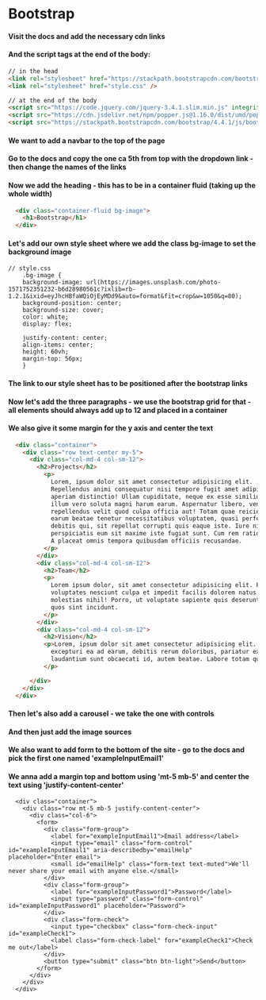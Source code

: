 # Bootstrap

#### Visit the docs and add the necessary cdn links

#### And the script tags at the end of the body:

```html
// in the head
<link rel="stylesheet" href="https://stackpath.bootstrapcdn.com/bootstrap/4.4.1/css/bootstrap.min.css" integrity="sha384-Vkoo8x4CGsO3+Hhxv8T/Q5PaXtkKtu6ug5TOeNV6gBiFeWPGFN9MuhOf23Q9Ifjh" crossorigin="anonymous">
<link rel="stylesheet" href="style.css" />
```

```html
// at the end of the body
<script src="https://code.jquery.com/jquery-3.4.1.slim.min.js" integrity="sha384-J6qa4849blE2+poT4WnyKhv5vZF5SrPo0iEjwBvKU7imGFAV0wwj1yYfoRSJoZ+n" crossorigin="anonymous"></script>
<script src="https://cdn.jsdelivr.net/npm/popper.js@1.16.0/dist/umd/popper.min.js" integrity="sha384-Q6E9RHvbIyZFJoft+2mJbHaEWldlvI9IOYy5n3zV9zzTtmI3UksdQRVvoxMfooAo" crossorigin="anonymous"></script>
<script src="https://stackpath.bootstrapcdn.com/bootstrap/4.4.1/js/bootstrap.min.js" integrity="sha384-wfSDF2E50Y2D1uUdj0O3uMBJnjuUD4Ih7YwaYd1iqfktj0Uod8GCExl3Og8ifwB6" crossorigin="anonymous"></script>
```

#### We want to add a navbar to the top of the page 

#### Go to the docs and copy the one ca  5th from top with the dropdown link - then change the names of the links

#### Now we add the heading - this has to be in a container fluid (taking up the whole width)

```html
  <div class="container-fluid bg-image">
    <h1>Bootstrap</h1>
  </div>
```

#### Let's add our own style sheet where we add the class bg-image to set the background image

```
// style.css
    .bg-image {
    background-image: url(https://images.unsplash.com/photo-1571752351232-b6d28980561c?ixlib=rb-1.2.1&ixid=eyJhcHBfaWQiOjEyMDd9&auto=format&fit=crop&w=1050&q=80);
    background-position: center;
    background-size: cover;
    color: white;
    display: flex;

    justify-content: center;
    align-items: center;
    height: 60vh;
    margin-top: 56px;
    }
```

#### The link to our style sheet has to be positioned after the bootstrap links

#### Now let's add the three paragraphs - we use the bootstrap grid for that - all elements should always add up to 12 and placed in a container 

#### We also give it some margin for the y axis and center the text

```html
  <div class="container">
    <div class="row text-center my-5">
      <div class="col-md-4 col-sm-12">
        <h2>Projects</h2>
          <p>
            Lorem, ipsum dolor sit amet consectetur adipisicing elit.
            Repellendus animi consequatur nisi tempore fugit amet adipisci eos
            aperiam distinctio! Ullam cupiditate, neque ex esse similique culpa
            illum vero soluta magni harum earum. Aspernatur libero, veniam neque
            repellendus velit quod culpa officia aut! Totam quae reiciendis
            earum beatae tenetur necessitatibus voluptatem, quasi perferendis
            debitis qui, sit repellat corrupti quis eaque iste. Iure nihil
            perspiciatis eum sit maxime iste fugiat sunt. Cum rem ratione rerum?
            A placeat omnis tempora quibusdam officiis recusandae.
          </p>
        </div>
        <div class="col-md-4 col-sm-12">
          <h2>Team</h2>
          <p>
            Lorem ipsum dolor, sit amet consectetur adipisicing elit. Fugit
            voluptates nesciunt culpa et impedit facilis dolorem natus dolor
            molestias nihil! Porro, ut voluptate sapiente quis deserunt officiis
            quos sint incidunt.
          </p>
        </div>
        <div class="col-md-4 col-sm-12">
          <h2>Vision</h2>
          <p>Lorem, ipsum dolor sit amet consectetur adipisicing elit. Nobis accusamus 
            excepturi ea ad earum, debitis rerum doloribus, pariatur exercitationem 
            laudantium sunt obcaecati id, autem beatae. Labore totam quas magnam. Nobis?
          </p>

      </div>
    </div>
  </div>
```

#### Then let's also add a carousel - we take the one with controls

#### And then just add the image sources

#### We also want to add form to the bottom of the site - go to the docs and pick the first one named 'exampleInputEmail1'

#### We anna add a margin top and bottom using 'mt-5 mb-5' and center the text using 'justify-content-center'

```
  <div class="container">
    <div class="row mt-5 mb-5 justify-content-center">
      <div class="col-6">
        <form>
          <div class="form-group">
            <label for="exampleInputEmail1">Email address</label>
            <input type="email" class="form-control" id="exampleInputEmail1" aria-describedby="emailHelp" placeholder="Enter email">
            <small id="emailHelp" class="form-text text-muted">We'll never share your email with anyone else.</small>
          </div>
          <div class="form-group">
            <label for="exampleInputPassword1">Password</label>
            <input type="password" class="form-control" id="exampleInputPassword1" placeholder="Password">
          </div>
          <div class="form-check">
            <input type="checkbox" class="form-check-input" id="exampleCheck1">
            <label class="form-check-label" for="exampleCheck1">Check me out</label>
          </div>
          <button type="submit" class="btn btn-light">Send</button>
        </form>
      </div>
    </div>
  </div>
```